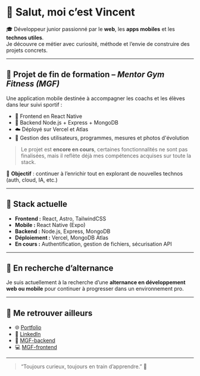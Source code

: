 # 👋 Salut, moi c’est Vincent

🎓 Développeur junior passionné par le **web**, les **apps mobiles** et les **technos utiles**.  
Je découvre ce métier avec curiosité, méthode et l’envie de construire des projets concrets.

---

## 🧪 Projet de fin de formation – *Mentor Gym Fitness (MGF)*

Une application mobile destinée à accompagner les coachs et les élèves dans leur suivi sportif :

- 📱 Frontend en React Native
- 🧠 Backend Node.js + Express + MongoDB
- ☁️ Déployé sur Vercel et Atlas
- 🔐 Gestion des utilisateurs, programmes, mesures et photos d'évolution

> Le projet est **encore en cours**, certaines fonctionnalités ne sont pas finalisées, mais il reflète déjà mes compétences acquises sur toute la stack.

🧭 **Objectif** : continuer à l’enrichir tout en explorant de nouvelles technos (auth, cloud, IA, etc.)

---

## 🧰 Stack actuelle

- **Frontend :** React, Astro, TailwindCSS
- **Mobile :** React Native (Expo)
- **Backend :** Node.js, Express, MongoDB
- **Déploiement :** Vercel, MongoDB Atlas
- **En cours :** Authentification, gestion de fichiers, sécurisation API

---

## 🚀 En recherche d’alternance

Je suis actuellement à la recherche d’une **alternance en développement web ou mobile** pour continuer à progresser dans un environnement pro.

---

## 🔗 Me retrouver ailleurs

- 🌐 [Portfolio](https://www.vince-dev.fr/)
- 💼 [LinkedIn](https://www.linkedin.com/in/vincent-silvestri-0b826a249/)
- 💾 [MGF-backend](https://github.com/vincent-devFullStack/MGF-backend)
- 💻 [MGF-frontend](https://github.com/vincent-devFullStack/MGF-frontend)

---

> “Toujours curieux, toujours en train d’apprendre.” 🙌
